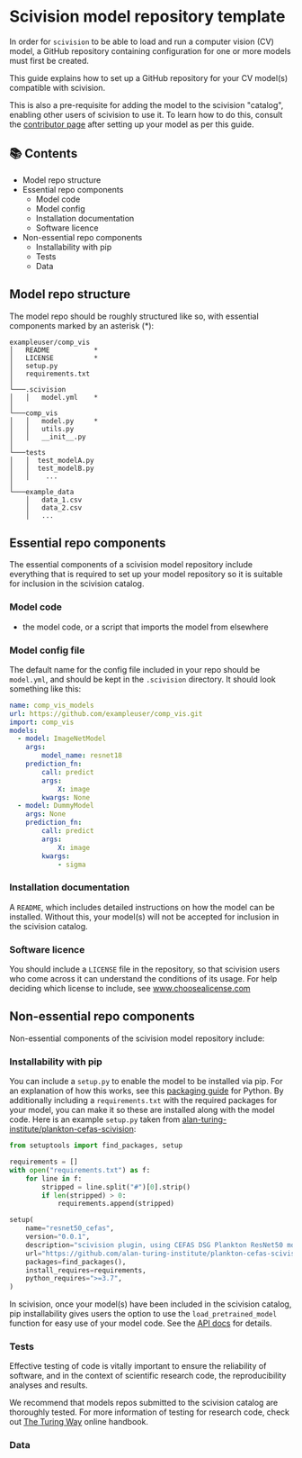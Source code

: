 # Scivision model repository template

In order for `scivision` to be able to load and run a computer vision (CV) model, a GitHub repository containing configuration for one or more models must first be created.

This guide explains how to set up a GitHub repository for your CV model(s) compatible with scivision.

This is also a pre-requisite for adding the model to the scivision "catalog", enabling other users of scivision to use it. To learn how to do this, consult the [contributor page](../contributing.md#gift-extending-the-scivision-catalog) after setting up your model as per this guide.

## 📚 Contents

- Model repo structure
- Essential repo components
  - Model code
  - Model config
  <!-- - Model adapter code (TODO: for a later version of scivision)-->
  - Installation documentation
  - Software licence
- Non-essential repo components
  - Installability with pip
  - Tests
  - Data

## Model repo structure

The model repo should be roughly structured like so, with essential components marked by an asterisk (*):

```
exampleuser/comp_vis
│   README           *
│   LICENSE          *
│   setup.py
│   requirements.txt
│   
└───.scivision
│   │   model.yml    *
│   
└───comp_vis
│   │   model.py     *
│   │   utils.py
│   │   __init__.py
│   
└───tests
│   │  test_modelA.py
│   │  test_modelB.py
│   │    ...
│   
└───example_data
    │   data_1.csv
    │   data_2.csv
    │   ...
```

## Essential repo components

The essential components of a scivision model repository include everything that is required to set up your model repository so it is suitable for inclusion in the scivision catalog.

### Model code

- the model code, or a script that imports the model from elsewhere

### Model config file

The default name for the config file included in your repo should be `model.yml`, and should be kept in the `.scivision` directory. It should look something like this:

```yaml
name: comp_vis_models
url: https://github.com/exampleuser/comp_vis.git
import: comp_vis
models:
  - model: ImageNetModel
    args:
        model_name: resnet18
    prediction_fn:
        call: predict
        args:
            X: image
        kwargs: None
  - model: DummyModel
    args: None
    prediction_fn:
        call: predict
        args:
            X: image
        kwargs:
            - sigma
```

### Installation documentation

A `README`, which includes detailed instructions on how the model can be installed. Without this, your model(s) will not be accepted for inclusion in the scivision catalog.

### Software licence

You should include a `LICENSE` file in the repository, so that scivision users who come across it can understand the conditions of its usage. For help deciding which license to include, see www.choosealicense.com

## Non-essential repo components

Non-essential components of the scivision model repository include:

### Installability with pip

You can include a `setup.py` to enable the model to be installed via pip. For an explanation of how this works,  see this [packaging guide](https://packaging.python.org/en/latest/tutorials/packaging-projects/#configuring-metadata) for Python. By additionally including a `requirements.txt` with the required packages for your model, you can make it so these are installed along with the model code. Here is an example `setup.py` taken from [alan-turing-institute/plankton-cefas-scivision](https://github.com/alan-turing-institute/plankton-cefas-scivision):

```python
from setuptools import find_packages, setup

requirements = []
with open("requirements.txt") as f:
    for line in f:
        stripped = line.split("#")[0].strip()
        if len(stripped) > 0:
            requirements.append(stripped)

setup(
    name="resnet50_cefas",
    version="0.0.1",
    description="scivision plugin, using CEFAS DSG Plankton ResNet50 model",
    url="https://github.com/alan-turing-institute/plankton-cefas-scivision",
    packages=find_packages(),
    install_requires=requirements,
    python_requires=">=3.7",
)
```

In scivision, once your model(s) have been included in the scivision catalog, pip installability gives users the option to use the `load_pretrained_model` function for easy use of your model code. See the [API docs](https://scivision.readthedocs.io/en/latest/api.html) for details.

### Tests

Effective testing of code is vitally important to ensure the reliability of software, and in the context of scientific research code, the reproducibility analyses and results.

We recommend that models repos submitted to the scivision catalog are thoroughly tested. For more information of testing for research code, check out [The Turing Way](https://the-turing-way.netlify.app/reproducible-research/testing.html) online handbook.

### Data





